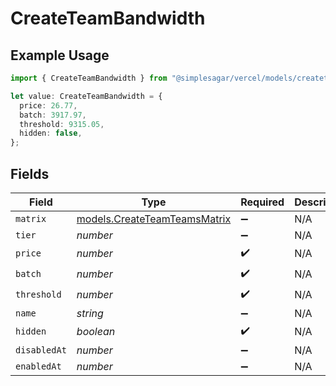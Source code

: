 # CreateTeamBandwidth

## Example Usage

```typescript
import { CreateTeamBandwidth } from "@simplesagar/vercel/models/createteamop.js";

let value: CreateTeamBandwidth = {
  price: 26.77,
  batch: 3917.97,
  threshold: 9315.05,
  hidden: false,
};
```

## Fields

| Field                                                              | Type                                                               | Required                                                           | Description                                                        |
| ------------------------------------------------------------------ | ------------------------------------------------------------------ | ------------------------------------------------------------------ | ------------------------------------------------------------------ |
| `matrix`                                                           | [models.CreateTeamTeamsMatrix](../models/createteamteamsmatrix.md) | :heavy_minus_sign:                                                 | N/A                                                                |
| `tier`                                                             | *number*                                                           | :heavy_minus_sign:                                                 | N/A                                                                |
| `price`                                                            | *number*                                                           | :heavy_check_mark:                                                 | N/A                                                                |
| `batch`                                                            | *number*                                                           | :heavy_check_mark:                                                 | N/A                                                                |
| `threshold`                                                        | *number*                                                           | :heavy_check_mark:                                                 | N/A                                                                |
| `name`                                                             | *string*                                                           | :heavy_minus_sign:                                                 | N/A                                                                |
| `hidden`                                                           | *boolean*                                                          | :heavy_check_mark:                                                 | N/A                                                                |
| `disabledAt`                                                       | *number*                                                           | :heavy_minus_sign:                                                 | N/A                                                                |
| `enabledAt`                                                        | *number*                                                           | :heavy_minus_sign:                                                 | N/A                                                                |